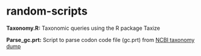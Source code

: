 # random-scripts

**Taxonomy.R:** Taxonomic queries using the R package Taxize

**Parse_gc.prt:** Script to parse codon code file (gc.prt) from [NCBI taxonomy dump](https://ftp.ncbi.nlm.nih.gov/pub/taxonomy/new_taxdump/) 
